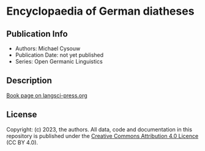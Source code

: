 # Encyclopaedia of German diatheses
## Publication Info
- Authors: Michael Cysouw
- Publication Date: not yet published
- Series: Open Germanic Linguistics
## Description
[Book page on langsci-press.org](https://langsci-press.org/catalog/book/374)
## License
Copyright: (c) 2023, the authors.
All data, code and documentation in this repository is published under the [Creative Commons Attribution 4.0 Licence](http://creativecommons.org/licenses/by/4.0/) (CC BY 4.0).
